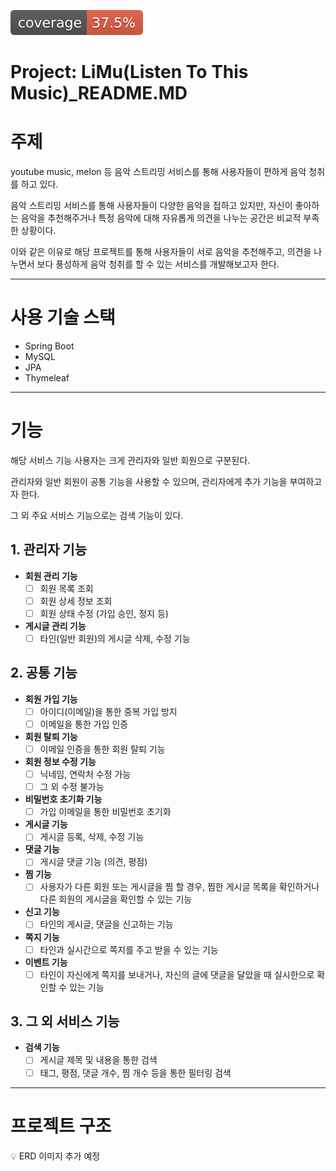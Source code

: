![test coverage](.github/badges/jacoco.svg)

# Project: LiMu(Listen To This Music)_README.MD

# 주제

youtube music, melon 등 음악 스트리밍 서비스를 통해 사용자들이 편하게 음악 청취를 하고 있다.

음악 스트리밍 서비스를 통해 사용자들이 다양한 음악을 접하고 있지만, 자신이 좋아하는 음악을 추천해주거나 특정 음악에 대해 자유롭게 의견을 나누는 공간은 비교적 부족한 상황이다.

이와 같은 이유로 해당 프로젝트를 통해 사용자들이 서로 음악을 추천해주고, 의견을 나누면서 보다 풍성하게 음악 청취를 할 수 있는 서비스를 개발해보고자 한다.

---

# 사용 기술 스택

- Spring Boot
- MySQL
- JPA
- Thymeleaf

---

# 기능

해당 서비스 기능 사용자는 크게 관리자와 일반 회원으로 구분된다.

관리자와 일반 회원이 공통 기능을 사용할 수 있으며, 관리자에게 추가 기능을 부여하고자 한다.

그 외 주요 서비스 기능으로는 검색 기능이 있다.

## 1. 관리자 기능

- **회원 관리 기능**
    - [ ] 회원 목록 조회
    - [ ] 회원 상세 정보 조회
    - [ ] 회원 상태 수정 (가입 승인, 정지 등)
- **게시글 관리 기능**
    - [ ] 타인(일반 회원)의 게시글 삭제, 수정 기능

## 2. 공통 기능

- **회원 가입 기능**
    - [ ] 아이디(이메일)을 통한 중복 가입 방지
    - [ ] 이메일을 통한 가입 인증
- **회원 탈퇴 기능**
    - [ ] 이메일 인증을 통한 회원 탈퇴 기능
- **회원 정보 수정 기능**
    - [ ] 닉네임, 연락처 수정 가능
    - [ ] 그 외 수정 불가능
- **비밀번호 초기화 기능**
    - [ ] 가입 이메일을 통한 비밀번호 초기화
- **게시글 기능**
    - [ ] 게시글 등록, 삭제, 수정 기능
- **댓글 기능**
    - [ ] 게시글 댓글 기능 (의견, 평점)
- **찜 기능**
    - [ ] 사용자가 다른 회원 또는 게시글을 찜 할 경우, 찜한 게시글 목록을 확인하거나 다른 회원의 게시글을 확인할 수 있는 기능
- **신고 기능**
    - [ ] 타인의 게시글, 댓글을 신고하는 기능
- **쪽지 기능**
    - [ ] 타인과 실시간으로 쪽지를 주고 받을 수 있는 기능
- **이벤트 기능**
    - [ ] 타인이 자신에게 쪽지를 보내거나, 자신의 글에 댓글을 달았을 때 실시한으로 확인할 수 있는 기능

## 3. 그 외 서비스 기능

- **검색 기능**
    - [ ] 게시글 제목 및 내용을 통한 검색
    - [ ] 태그, 평점, 댓글 개수, 찜 개수 등을 통한 필터링 검색

---

# 프로젝트 구조

<aside>
💡 ERD 이미지 추가 예정

</aside>